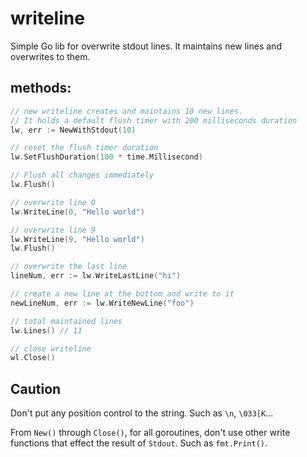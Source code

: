 # writeline

Simple Go lib for overwrite stdout lines. 
It maintains new lines and overwrites to them.

## methods:
```go
// new writeline creates and maintains 10 new lines.
// It holds a default flush timer with 200 milliseconds duration   
lw, err := NewWithStdout(10)

// reset the flush timer duration
lw.SetFlushDuration(100 * time.Millisecond)

// Flush all changes immediately
lw.Flush()

// overwrite line 0
lw.WriteLine(0, "Hello world")

// overwrite line 9
lw.WriteLine(9, "Hello world")
lw.Flush()

// overwrite the last line
lineNum, err := lw.WriteLastLine("hi")

// create a new line at the bottom and write to it
newLineNum, err := lw.WriteNewLine("foo")

// total maintained lines
lw.Lines() // 11

// close writeline
wl.Close()
```

## Caution

Don't put any position control to the string.
Such as `\n`, `\033[K`...

From `New()` through `Close()`, for all goroutines, don't use other write functions that effect the result of `Stdout`.
Such as `fmt.Print()`.